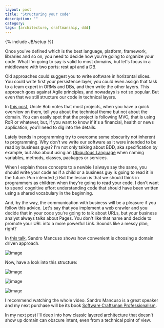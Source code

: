 ```yaml
---
layout: post
title: "Structuring your code"
description: ""
category: 
tags: [architecture, craftmanship, ddd]
---
```

{% include JB/setup %}

Once you've defined which is the best language, platform, framework, libraries and so on, you need to decide how you're going to organize your code. What I'm going to say is valid to most domains, but let's focus in a middleware with two ports: rest api and a DB.

Old approaches could suggest you to write software in horizontal slices. You could write first your persistence layer, you could even assign that task to a team expert in ORMs and DBs, and then write the other layers. This approach goes against Agile principles, and nowadays is not so popular. But even that we still structure our code in technical layers.

In [this post](http://blog.8thlight.com/uncle-bob/2011/09/30/Screaming-Architecture.html), Uncle Bob notes that most projects,&nbsp;<span>when you have a quick overview on them</span>, tell you about the technical theme but not about the domain. You can easily spot that the project is following MVC, that is using RoR or whatever, but, if you want to know if it's a financial, health or news application, you'll need to dig into the details.

Lately trends in programming try to overcome some obscurity not inherent to programming. Why don't we write our software as it were intended to be read by business guys? I'm not only talking about BDD, aka specification by example, but also about using an [Ubiquitous Language](http://martinfowler.com/bliki/UbiquitousLanguage.html)&nbsp;when naming variables, methods, classes, packages or services.&nbsp;

When I explain those concepts to a newbie I always say the same, you should write your code as if a child or a business guy is going to read it in the future. Pun intended ;) But the lesson is that we should think in programmers as children when they're going to read your code. I don't want to spend &nbsp;cognitive effort understanding code that should have been written using a shared vocabulary in the beginning.

And, by the way, the communication with business will be a pleasure if you follow this advice. Let's say that you implement a web crawler and you decide that in your code you're going to talk about URLs, but your business analyst always talks about Pages. You don't like that name and decide to promote your URL into a more powerful Link. Sounds like a messy plan, right?

In [this talk](https://skillsmatter.com/skillscasts/5742-interaction-driven-design), Sandro Mancuso shows how convenient is choosing a domain driven approach.

![image](https://31.media.tumblr.com/b42e74d6929abc4ad4914d58b71cbb6e/tumblr_inline_ngpz0wc9ZP1qb5vo1.png)

Now, have a look into this structure:

![image](https://31.media.tumblr.com/2bba00b514622a447f7b84f6e0969eae/tumblr_inline_ngpzb4qBYV1qb5vo1.png)

![image](https://31.media.tumblr.com/ba2571264c4f12cf30f66dabeb7386ef/tumblr_inline_ngpzf4wp1x1qb5vo1.png)

![image](https://31.media.tumblr.com/6e54c7babfba9f6e43f6115b203643df/tumblr_inline_ngpzg71sN41qb5vo1.png)

I recommend watching the whole video. Sandro Mancuso is a great speaker and my next purchase will be its book [Software Craftsman Professionalism](http://www.amazon.co.uk/Software-Craftsman-Professionalism-Pragmatism-Robert/dp/0134052501/ref=sr_1_1?s=books&amp;ie=UTF8&amp;qid=1418808631&amp;sr=1-1&amp;keywords=software+craftsman+professionalism).

In my next post I'll deep into how classic layered architecture that doesn't show up domain can obscure intent, even from a technical point of view.
